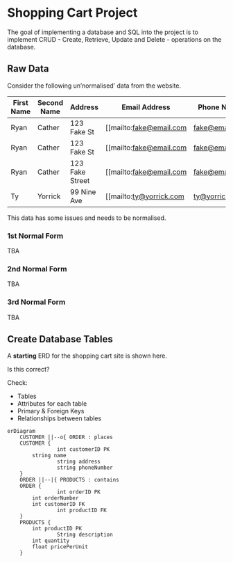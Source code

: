 # Shopping Cart Project

The goal of implementing a database and SQL into the project is to implement CRUD - Create, Retrieve, Update and Delete - operations on the database.

## Raw Data

Consider the following un’normalised’ data from the website.

| First Name | Second Name | Address         | Email Address                           | Phone Number     | Darth Vader Helmet | Grogu Plush | ROTJ Jigsaw | Aftermath | Aftermath Squadron |
| ---------- | ----------- | --------------- | --------------------------------------- | ---------------- | ------------------ | ----------- | ----------- | --------- | ------------------ |
| Ryan       | Cather      | 123 Fake St     | [[mailto:fake@email.com|fake@email.com]] | 0412 123 123     | 1                  | 0           | 0           | 0         | 0                  |
| Ryan       | Cather      | 123 Fake St     | [[mailto:fake@email.com|fake@email.com]] | 0412 123 123     | 0                  | 2           | 0           | 0         | 0                  |
| Ryan       | Cather      | 123 Fake Street | [[mailto:fake@email.com|fake@email.com]] | 0412 123 123     | 0                  | 0           | 0           | 0         | 1                  |
| Ty         | Yorrick     | 99 Nine Ave     | [[mailto:ty@yorrick.com|ty@yorrick.com]] | 0111223111222141 | 0                  | 11          | 0           | 0         | 0                  |

This data has some issues and needs to be normalised.

### 1st Normal Form
TBA

### 2nd Normal Form
TBA

### 3rd Normal Form
TBA

## Create Database Tables

A **starting** ERD for the shopping cart site is shown here.

Is this correct?

Check:

- Tables
- Attributes for each table
- Primary & Foreign Keys
- Relationships between tables

```mermaid
erDiagram
    CUSTOMER ||--o{ ORDER : places
    CUSTOMER {
				int customerID PK
        string name
				string address
				string phoneNumber
    }
    ORDER ||--|{ PRODUCTS : contains
    ORDER {
				int orderID PK
        int orderNumber
        int customerID FK
				int productID FK
    }
    PRODUCTS {
        int productID PK
				String description
        int quantity
        float pricePerUnit
    }
```